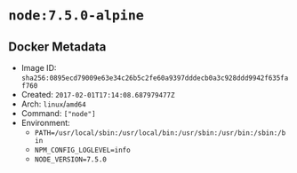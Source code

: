 # `node:7.5.0-alpine`

## Docker Metadata

- Image ID: `sha256:0895ecd79009e63e34c26b5c2fe60a9397dddecb0a3c928ddd9942f635faf760`
- Created: `2017-02-01T17:14:08.687979477Z`
- Arch: `linux`/`amd64`
- Command: `["node"]`
- Environment:
  - `PATH=/usr/local/sbin:/usr/local/bin:/usr/sbin:/usr/bin:/sbin:/bin`
  - `NPM_CONFIG_LOGLEVEL=info`
  - `NODE_VERSION=7.5.0`
